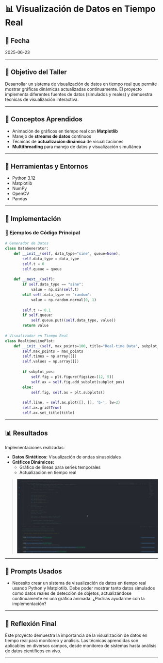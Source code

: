 # 📊 Visualización de Datos en Tiempo Real

## 📅 Fecha
2025-06-23

---

## 🎯 Objetivo del Taller

Desarrollar un sistema de visualización de datos en tiempo real que permite mostrar gráficas dinámicas actualizadas continuamente. El proyecto implementa diferentes fuentes de datos (simulados y reales) y demuestra técnicas de visualización interactiva.

---

## 🧠 Conceptos Aprendidos

- Animación de gráficos en tiempo real con **Matplotlib**
- Manejo de **streams de datos** continuos
- Técnicas de **actualización dinámica** de visualizaciones
- **Multithreading** para manejo de datos y visualización simultánea

---

## 🔧 Herramientas y Entornos

- Python 3.12
- Matplotlib
- NumPy
- OpenCV
- Pandas

---

## 🧪 Implementación

### 🔹 Ejemplos de Código Principal

```python
# Generador de Datos
class DataGenerator:
    def __init__(self, data_type="sine", queue=None):
        self.data_type = data_type
        self.t = 0
        self.queue = queue
        
    def __next__(self):
        if self.data_type == "sine":
            value = np.sin(self.t)
        elif self.data_type == "random":
            value = np.random.normal(0, 1)
            
        self.t += 0.1
        if self.queue:
            self.queue.put((self.data_type, value))
        return value

# Visualizador en Tiempo Real
class RealtimeLinePlot:
    def __init__(self, max_points=100, title="Real-time Data", subplot_pos=None):
        self.max_points = max_points
        self.times = np.array([])
        self.values = np.array([])
        
        if subplot_pos:
            self.fig = plt.figure(figsize=(12, 5))
            self.ax = self.fig.add_subplot(subplot_pos)
        else:
            self.fig, self.ax = plt.subplots()
            
        self.line, = self.ax.plot([], [], 'b-', lw=2)
        self.ax.grid(True)
        self.ax.set_title(title)

```
---

## 📊 Resultados

Implementaciones realizadas:
- **Datos Sintéticos:** Visualización de ondas sinusoidales
- **Gráficos Dinámicos:** 
  - Gráfico de líneas para series temporales
  - Actualización en tiempo real

> ![Demostración de Visualización](./real_time_visualization.gif)

---

## 🧩 Prompts Usados

- Necesito crear un sistema de visualización de datos en tiempo real usando Python y Matplotlib. Debe poder mostrar tanto datos simulados como datos reales de detección de objetos, actualizándose continuamente en una gráfica animada. ¿Podrías ayudarme con la implementación?

---

## 💬 Reflexión Final

Este proyecto demuestra la importancia de la visualización de datos en tiempo real para monitoreo y análisis. Las técnicas aprendidas son aplicables en diversos campos, desde monitoreo de sistemas hasta análisis de datos científicos en vivo.

---